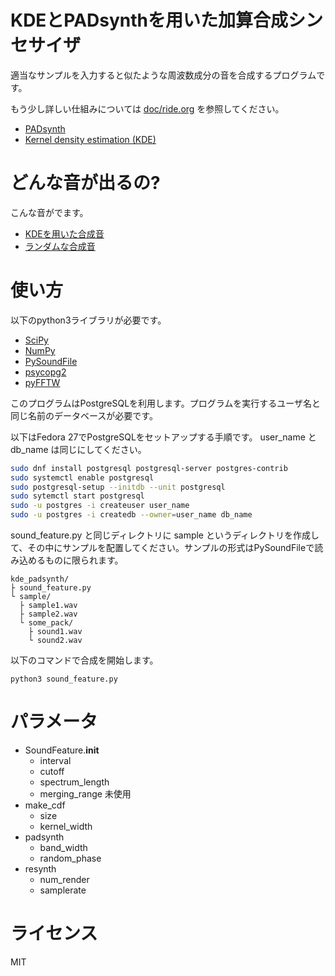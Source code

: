 # KDEとPADsynthを用いた加算合成シンセサイザ
適当なサンプルを入力すると似たような周波数成分の音を合成するプログラムです。

もう少し詳しい仕組みについては [doc/ride.org](./doc/ride.org) を参照してください。

- [PADsynth](http://zynaddsubfx.sourceforge.net/doc/PADsynth/PADsynth.htm)
- [Kernel density estimation (KDE)](https://en.wikipedia.org/wiki/Kernel_density_estimation)

# どんな音が出るの?
こんな音がでます。

- [KDEを用いた合成音](./render)
- [ランダムな合成音](./render_random)

# 使い方
以下のpython3ライブラリが必要です。

- [SciPy](https://docs.scipy.org/doc/scipy/reference/)
- [NumPy](http://www.numpy.org/)
- [PySoundFile](http://pysoundfile.readthedocs.io/en/0.9.0/)
- [psycopg2](http://initd.org/psycopg/)
- [pyFFTW](http://hgomersall.github.io/pyFFTW/)

このプログラムはPostgreSQLを利用します。プログラムを実行するユーザ名と同じ名前のデータベースが必要です。

以下はFedora 27でPostgreSQLをセットアップする手順です。 user\_name と db\_name は同じにしてください。

```bash
sudo dnf install postgresql postgresql-server postgres-contrib
sudo systemctl enable postgresql
sudo postgresql-setup --initdb --unit postgresql
sudo sytemctl start postgresql
sudo -u postgres -i createuser user_name
sudo -u postgres -i createdb --owner=user_name db_name
```

sound_feature.py と同じディレクトリに sample というディレクトリを作成して、その中にサンプルを配置してください。サンプルの形式はPySoundFileで読み込めるものに限られます。

```
kde_padsynth/
├ sound_feature.py
└ sample/
  ├ sample1.wav
  ├ sample2.wav
  └ some_pack/
    ├ sound1.wav
    └ sound2.wav
```

以下のコマンドで合成を開始します。

```
python3 sound_feature.py
```

# パラメータ
- SoundFeature.__init__
  - interval
  - cutoff
  - spectrum_length
  - merging_range 未使用
- make_cdf
  - size
  - kernel_width
- padsynth
  - band_width
  - random_phase
- resynth
  - num_render
  - samplerate

# ライセンス
MIT
